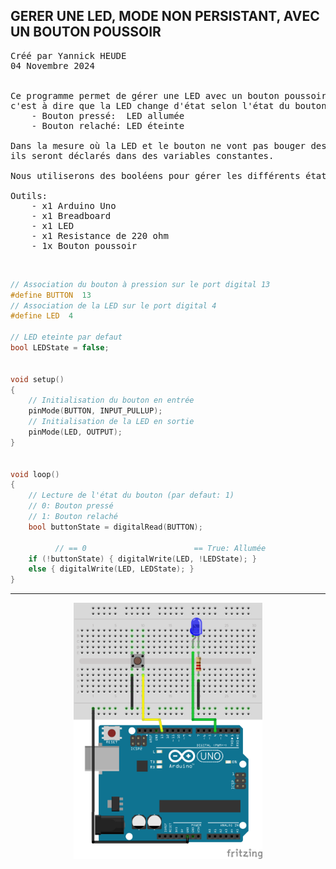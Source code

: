 ## GERER UNE LED, MODE NON PERSISTANT, AVEC UN BOUTON POUSSOIR

<pre>
Créé par Yannick HEUDE
04 Novembre 2024


Ce programme permet de gérer une LED avec un bouton poussoir de manière non persistante,
c'est à dire que la LED change d'état selon l'état du bouton:
    - Bouton pressé:  LED allumée
    - Bouton relaché: LED éteinte

Dans la mesure où la LED et le bouton ne vont pas bouger des ports sur lesquels ils sont connectés,
ils seront déclarés dans des variables constantes.

Nous utiliserons des booléens pour gérer les différents états du bouton et de la LED.

Outils:
    - x1 Arduino Uno
    - x1 Breadboard
    - x1 LED
    - x1 Resistance de 220 ohm
    - 1x Bouton poussoir
</pre>

<br>

```c
// Association du bouton à pression sur le port digital 13
#define BUTTON  13
// Association de la LED sur le port digital 4
#define LED  4

// LED eteinte par defaut
bool LEDState = false;


void setup()
{
    // Initialisation du bouton en entrée
    pinMode(BUTTON, INPUT_PULLUP);
    // Initialisation de la LED en sortie
    pinMode(LED, OUTPUT);
}


void loop()
{
    // Lecture de l'état du bouton (par defaut: 1)
    // 0: Bouton pressé
    // 1: Bouton relaché
    bool buttonState = digitalRead(BUTTON);

          // == 0                        == True: Allumée
    if (!buttonState) { digitalWrite(LED, !LEDState); }
    else { digitalWrite(LED, LEDState); }
}
```

---

<div align="center">
    <img
        src="https://github.com/AyckinnLisa/arduino/blob/main/LED/pics/02.png"
        style="width:60%">
</div>
